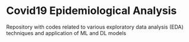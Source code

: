 # Covid19 Epidemiological Analysis
Repository with codes related to various exploratory data analysis (EDA) techniques and application of ML and DL models
